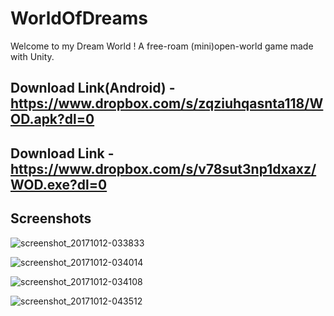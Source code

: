 # WorldOfDreams

Welcome to my Dream World ! A free-roam (mini)open-world game made with Unity. 

## Download Link(Android) - https://www.dropbox.com/s/zqziuhqasnta118/WOD.apk?dl=0

## Download Link - https://www.dropbox.com/s/v78sut3np1dxaxz/WOD.exe?dl=0 


## Screenshots         
 
 
![screenshot_20171012-033833](https://user-images.githubusercontent.com/31897425/31470124-2a4927fc-af02-11e7-90ff-b1bad755a1be.png)

![screenshot_20171012-034014](https://user-images.githubusercontent.com/31897425/31470125-2a761a3c-af02-11e7-81f4-dafe6e659b2d.png)

![screenshot_20171012-034108](https://user-images.githubusercontent.com/31897425/31470126-2aa2a138-af02-11e7-87d1-22ed6d7b6090.png)

![screenshot_20171012-043512](https://user-images.githubusercontent.com/31897425/31471533-ebfa280c-af06-11e7-85e6-907fb7569958.png)
